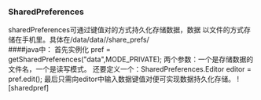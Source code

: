 ### SharedPreferences
sharedPreferences可通过键值对的方式持久化存储数据，数据
以文件的方式存储在手机里。具体在/data/data/<packagename>/share_prefs/
<br>
####java中：
首先实例化 pref = getSharedPreferences("data",MODE_PRIVATE);
两个参数：一个是存储数据的文件名，一个是读写模式。
还要定义一个：SharedPreferences.Editor editor = pref.edit();
最后只需向editor中输入数据键值对便可实现数据持久化存储。
![sharedpref]

